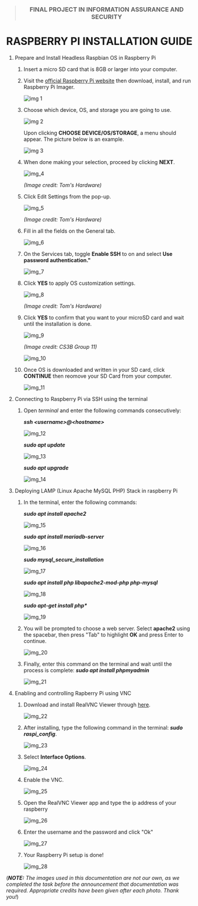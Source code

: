<div align="center">
   
>### FINAL PROJECT IN INFORMATION ASSURANCE AND SECURITY
# RASPBERRY PI INSTALLATION GUIDE

</div>

1. Prepare and Install Headless Raspbian OS in Raspberry Pi
   1. Insert a micro SD card that is 8GB or larger into your computer.
   
   2. Visit the [official Raspberry Pi website](https://www.raspberrypi.com/software/) then download, install, and run Raspberry Pi Imager.

       ![img 1](images/img1.png)
      
   4. Choose which device, OS, and storage you are going to use.

      ![img 2](images/img2.png)

      Upon clicking **CHOOSE DEVICE/OS/STORAGE**, a menu should appear. The picture below is an example.

      ![img 3](images/img3.png)

   5. When done making your selection, proceed by clicking **NEXT**.

      ![img_4](images/img4.png)

      _(Image credit: Tom's Hardware)_

   6. Click Edit Settings from the pop-up.

      ![img_5](images/img5.png)

      _(Image credit: Tom's Hardware)_

   7. Fill in all the fields on the General tab.

      ![img_6](images/img6.png)

      
   8. On the Services tab, toggle **Enable SSH** to on and select **Use password authentication."**

      ![img_7](images/img7.png)

   9. Click **YES** to apply OS customization settings.

      ![img_8](images/img8.png)

      _(Image credit: Tom's Hardware)_

   11. Click **YES** to confirm that you want to your microSD card and wait until the installation is done.

       ![img_9](images/img9.png)
       
       _(Image credit: CS3B Group 11)_
       
       ![img_10](images/img10.png)

   13. Once OS is downloaded and written in your SD card, click **CONTINUE** then reomove your SD Card from your computer.

       ![img_11](images/img11.png)


   
2. Connecting to Raspberry Pi via SSH using the terminal

   1. Open _terminal_ and enter the following commands consecutively:

      **_ssh \<username\>@\<hostname\>_**

      ![img_12](images/img12.png)

      **_sudo apt update_**

      ![img_13](images/img13.png)

      **_sudo apt upgrade_**

      ![img_14](images/img14.png)


3. Deploying LAMP (Linux Apache MySQL PHP) Stack in raspberry Pi
   1. In the terminal, enter the following commands:

      **_sudo apt install apache2_**

      ![img_15](images/img15.png)


      **_sudo apt install mariadb-server_**

      ![img_16](images/img16.png)
      
      **_sudo mysql_secure_installation_**

      ![img_17](images/img17.png)


      **_sudo apt install php libapache2-mod-php php-mysql_**

      ![img_18](images/img18.png)
      
      **_sudo apt-get install php\*_**

      ![img_19](images/img19.png)
      
   3. You will be prompted to choose a web server. Select **apache2** using the spacebar, then press "Tab" to highlight **OK** and press Enter to continue.
      
      ![img_20](images/img20.png)
      
      
   4. Finally, enter this command on the terminal and wait until the process is complete: **_sudo apt install phpmyadmin_**

      ![img_21](images/img21.png)
      
4. Enabling and controlling Rapberry Pi using VNC
   
   1. Download and install RealVNC Viewer through [here](https://www.realvnc.com/en/connect/download/viewer/).
      
      ![img_22](images/img22.png)

   2. After installing, type the following command in the terminal: **_sudo raspi_config_**.

      ![img_23](images/img23.png)

   4. Select **Interface Options**.

      ![img_24](images/img24.png)

   5. Enable the VNC.

      ![img_25](images/img25.png)

   6. Open the RealVNC Viewer app and type the ip address of your raspberry

      ![img_26](images/img26.png)

   7. Enter the username and the password and click "Ok"

      ![img_27](images/img27.png)

   8. Your Raspberry Pi setup is done!

      ![img_28](images/img28.png)
   
(_**NOTE:** The images used in this documentation are not our own, as we completed the task before the announcement that documentation was required. Appropriate credits have been given after each photo. Thank you!_)

